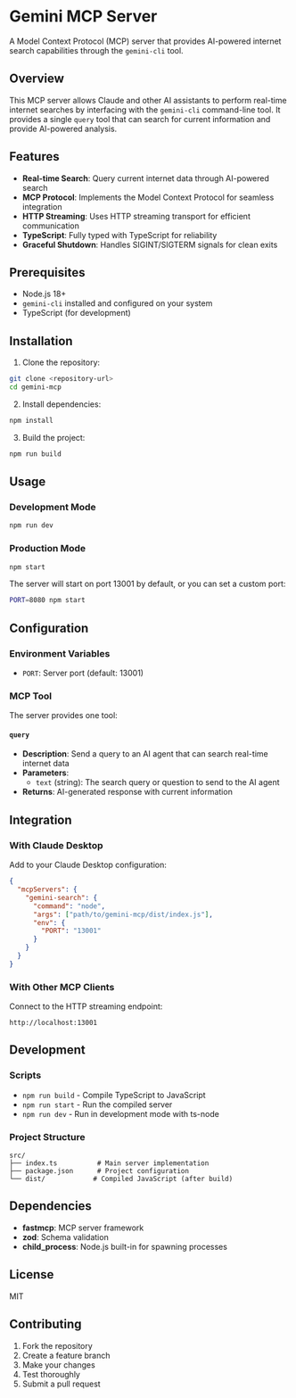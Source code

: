 # Gemini MCP Server

A Model Context Protocol (MCP) server that provides AI-powered internet search capabilities through the `gemini-cli` tool.

## Overview

This MCP server allows Claude and other AI assistants to perform real-time internet searches by interfacing with the `gemini-cli` command-line tool. It provides a single `query` tool that can search for current information and provide AI-powered analysis.

## Features

- **Real-time Search**: Query current internet data through AI-powered search
- **MCP Protocol**: Implements the Model Context Protocol for seamless integration
- **HTTP Streaming**: Uses HTTP streaming transport for efficient communication
- **TypeScript**: Fully typed with TypeScript for reliability
- **Graceful Shutdown**: Handles SIGINT/SIGTERM signals for clean exits

## Prerequisites

- Node.js 18+ 
- `gemini-cli` installed and configured on your system
- TypeScript (for development)

## Installation

1. Clone the repository:
```bash
git clone <repository-url>
cd gemini-mcp
```

2. Install dependencies:
```bash
npm install
```

3. Build the project:
```bash
npm run build
```

## Usage

### Development Mode
```bash
npm run dev
```

### Production Mode
```bash
npm start
```

The server will start on port 13001 by default, or you can set a custom port:
```bash
PORT=8080 npm start
```

## Configuration

### Environment Variables

- `PORT`: Server port (default: 13001)

### MCP Tool

The server provides one tool:

#### `query`
- **Description**: Send a query to an AI agent that can search real-time internet data
- **Parameters**:
  - `text` (string): The search query or question to send to the AI agent
- **Returns**: AI-generated response with current information

## Integration

### With Claude Desktop

Add to your Claude Desktop configuration:

```json
{
  "mcpServers": {
    "gemini-search": {
      "command": "node",
      "args": ["path/to/gemini-mcp/dist/index.js"],
      "env": {
        "PORT": "13001"
      }
    }
  }
}
```

### With Other MCP Clients

Connect to the HTTP streaming endpoint:
```
http://localhost:13001
```

## Development

### Scripts

- `npm run build` - Compile TypeScript to JavaScript
- `npm run start` - Run the compiled server
- `npm run dev` - Run in development mode with ts-node

### Project Structure

```
src/
├── index.ts          # Main server implementation
├── package.json      # Project configuration
└── dist/            # Compiled JavaScript (after build)
```

## Dependencies

- **fastmcp**: MCP server framework
- **zod**: Schema validation
- **child_process**: Node.js built-in for spawning processes

## License

MIT

## Contributing

1. Fork the repository
2. Create a feature branch
3. Make your changes
4. Test thoroughly
5. Submit a pull request